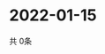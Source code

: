 # 2022-01-15
  共 0条

  <!-- BEGIN -->
  <!-- 最后更新时间Sat Jan 15 2022 14:03:02 GMT+0000 (Coordinated Universal Time) -->
  
  <!-- END -->
  
  